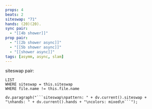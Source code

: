 ```yaml
---
props: 4
beats: 2
siteswap: "71"
hands: (20)(20).
sync pair:
  - "[[4b shower]]"
prop pair:
  - "[[2b shower async]]"
  - "[[5b shower async]]"
  - "[[shower async]]"
tags: [asymm, async, slam]
---
```

siteswap pair:
```dataview
LIST
WHERE siteswap = this.siteswap
WHERE file.name != this.file.name
```
```dataviewjs
dv.paragraph("```siteswap\npattern: " + dv.current().siteswap + "\nhands: " + dv.current().hands + "\ncolors: mixed\n```");
```
